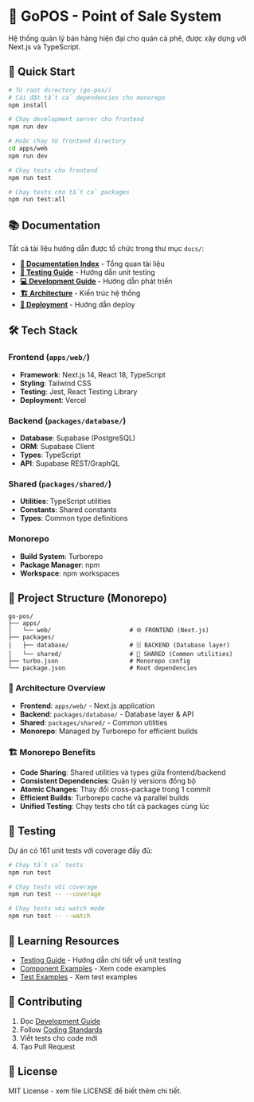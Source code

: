 # 🍵 GoPOS - Point of Sale System

Hệ thống quản lý bán hàng hiện đại cho quán cà phê, được xây dựng với Next.js và TypeScript.

## 🚀 Quick Start

```bash
# Từ root directory (go-pos/)
# Cài đặt tất cả dependencies cho monorepo
npm install

# Chạy development server cho frontend
npm run dev

# Hoặc chạy từ frontend directory
cd apps/web
npm run dev

# Chạy tests cho frontend
npm run test

# Chạy tests cho tất cả packages
npm run test:all
```

## 📚 Documentation

Tất cả tài liệu hướng dẫn được tổ chức trong thư mục `docs/`:

- **[📖 Documentation Index](./docs/INDEX.md)** - Tổng quan tài liệu
- **[🧪 Testing Guide](./docs/testing/TESTING_GUIDE.md)** - Hướng dẫn unit testing
- **[💻 Development Guide](./docs/development/README.md)** - Hướng dẫn phát triển
- **[🏗️ Architecture](./docs/architecture/README.md)** - Kiến trúc hệ thống
- **[🚀 Deployment](./docs/deployment/README.md)** - Hướng dẫn deploy

## 🛠️ Tech Stack

### Frontend (`apps/web/`)
- **Framework**: Next.js 14, React 18, TypeScript
- **Styling**: Tailwind CSS
- **Testing**: Jest, React Testing Library
- **Deployment**: Vercel

### Backend (`packages/database/`)
- **Database**: Supabase (PostgreSQL)
- **ORM**: Supabase Client
- **Types**: TypeScript
- **API**: Supabase REST/GraphQL

### Shared (`packages/shared/`)
- **Utilities**: TypeScript utilities
- **Constants**: Shared constants
- **Types**: Common type definitions

### Monorepo
- **Build System**: Turborepo
- **Package Manager**: npm
- **Workspace**: npm workspaces

## 📁 Project Structure (Monorepo)

```
go-pos/
├── apps/
│   └── web/                      # 🌐 FRONTEND (Next.js)
├── packages/
│   ├── database/                 # 🗄️ BACKEND (Database layer)
│   └── shared/                   # 🔄 SHARED (Common utilities)
├── turbo.json                    # Monorepo config
└── package.json                  # Root dependencies
```

### 🎯 Architecture Overview

- **Frontend**: `apps/web/` - Next.js application
- **Backend**: `packages/database/` - Database layer & API
- **Shared**: `packages/shared/` - Common utilities
- **Monorepo**: Managed by Turborepo for efficient builds

### 🏗️ Monorepo Benefits

- **Code Sharing**: Shared utilities và types giữa frontend/backend
- **Consistent Dependencies**: Quản lý versions đồng bộ
- **Atomic Changes**: Thay đổi cross-package trong 1 commit
- **Efficient Builds**: Turborepo cache và parallel builds
- **Unified Testing**: Chạy tests cho tất cả packages cùng lúc

## 🧪 Testing

Dự án có 161 unit tests với coverage đầy đủ:

```bash
# Chạy tất cả tests
npm run test

# Chạy tests với coverage
npm run test -- --coverage

# Chạy tests với watch mode
npm run test -- --watch
```

## 📖 Learning Resources

- [Testing Guide](./docs/testing/TESTING_GUIDE.md) - Hướng dẫn chi tiết về unit testing
- [Component Examples](./app/_components/) - Xem code examples
- [Test Examples](./app/_components/*/__tests__/) - Xem test examples

## 🤝 Contributing

1. Đọc [Development Guide](./docs/development/README.md)
2. Follow [Coding Standards](./docs/development/README.md)
3. Viết tests cho code mới
4. Tạo Pull Request

## 📝 License

MIT License - xem file LICENSE để biết thêm chi tiết.
